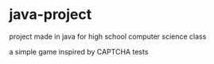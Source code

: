 # java-project
project made in java for high school computer science class 

a simple game inspired by CAPTCHA tests
